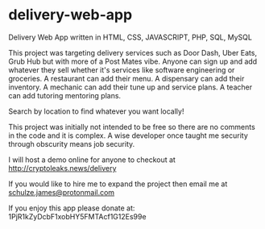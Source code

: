 # delivery-web-app
Delivery Web App written in HTML, CSS, JAVASCRIPT, PHP, SQL, MySQL

This project was targeting delivery services such as Door Dash, Uber Eats, Grub Hub but with more of a Post Mates vibe. Anyone can sign up and add whatever they sell whether it's services like software engineering or groceries. A restaurant  can add their menu. A dispensary can add their inventory. A mechanic can add their tune up and service plans. A teacher can add tutoring mentoring plans.

Search by location to find whatever you want locally!

This project was initially not intended to be free so there are no comments in the code and it is complex. A wise developer once taught me security through obscurity means job security.

I will host a demo online for anyone to checkout at http://cryptoleaks.news/delivery

If you would like to hire me to expand the project then email me at schulze.james@protonmail.com

If you enjoy this app please donate at: 1PjR1kZyDcbF1xobHY5FMTAcf1G12Es99e
